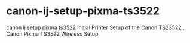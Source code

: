 # canon-ij-setup-pixma-ts3522
canon ij setup pixma ts3522 Initial Printer Setup of the Canon TS23522 , Canon Pixma TS3522 Wireless Setup
